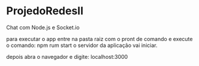 # ProjedoRedesII
Chat com Node.js e Socket.io

para executar o app entre na pasta raiz com o pront de comando e execute o comando: npm rum start
o servidor da aplicação vai iniciar.

depois abra o navegador e digite: localhost:3000
